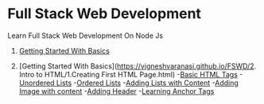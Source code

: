 # Full Stack Web Development
Learn Full Stack Web Development On Node Js
1. [Getting Started With Basics](https://vigneshvaranasi.github.io/FSWD/1.%20Getting%20Started%20with%20Basics!/1.index.html)

2. [Getting Started With Basics](https://vigneshvaranasi.github.io/FSWD/2. Intro to HTML/1.Creating First HTML Page.html)
        -[Basic HTML Tags]()
        -[Unordered Lists]()
        -[Ordered Lists]()
        -[Adding Lists with Content]()
        -[Adding Image with content]()
        -[Adding Header]()
        -[Learning Anchor Tags]()

